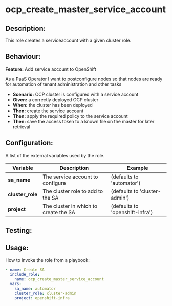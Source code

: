 # ocp_create_master_service_account

## Description:

This role creates a serviceaccount with a given cluster role.

## Behaviour:

**Feature:** Add service account to OpenShift

As a PaaS Operator
I want to postconfigure nodes
so that nodes are ready for automation of tenant administration and other tasks

- **Scenario:** OCP cluster is configured with a service account
- **Given:** a correctly deployed OCP cluster
- **When:** the cluster has been deployed
- **Then:** create the service account
- **Then:** apply the required policy to the service account
- **Then:** save the access token to a known file on the master for later retrieval

## Configuration:

A list of the external variables used by the role.

| Variable  | Description  | Example  | 
|---|---|---|
| **sa_name**  | The service account to configure  |  (defaults to 'automator') |
| **cluster_role**  | The cluster role to add to the SA  |  (defaults to 'cluster-admin') |
| **project** | The cluster in which to create the SA | (defaults to 'openshift-infra') |

## Testing:



## Usage:

How to invoke the role from a playbook:

```yaml
- name: Create SA
  include_role:
    name: ocp_create_master_service_account
  vars:
    sa_name: automator
    cluster_role: cluster-admin
    project: openshift-infra
```
